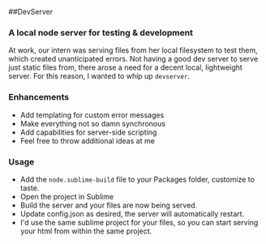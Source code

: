 ##DevServer

### A local node server for testing & development
At work, our intern was serving files from her local filesystem to test them, which created unanticipated errors. Not having a good dev server to serve just static files from, there arose a need for a decent local, lightweight server. For this reason, I wanted to whip up `devserver`.

### Enhancements
- Add templating for custom error messages
- Make everything not so damn synchronous
- Add capabilities for server-side scripting
- Feel free to throw additional ideas at me

### Usage
- Add the `node.sublime-build` file to your Packages folder, customize to taste.
- Open the project in Sublime
- Build the server and your files are now being served.
- Update config.json as desired, the server will automatically restart.
- I'd use the same sublime project for your files, so you can start serving your html from within the same project.